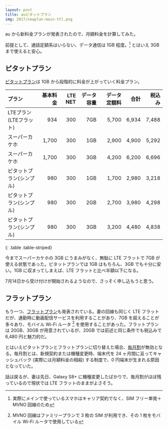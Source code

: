 ```yaml
---
layout: post
title: auピタットプラン
img: 2017/newplan-main-ttl.png
---
```


au から新料金プランが発表されたので、月額料金を計算してみた。

前提として、通話定額系はいらない、データ通信は 1GB 程度。[^1] とはいえ 3GB まで使えると安心。

## ピタットプラン

[ピタットプラン](https://www.au.com/mobile/charge/smartphone/plan/pitatto/)は 1GB から段階的に料金が上がっていく料金プラン。

|プラン|基本料金|LTE NET|データ容量|データ定額料|合計|税込み|
|:-|-:|-:|-:|-:|-:|-:|
|LTEプラン(LTEフラット)|934|300|7GB|5,700|6,934|7,488|
|スーパーカケホ|1,700|300|1GB|2,900|4,900|5,292|
|スーパーカケホ|1,700|300|3GB|4,200|6,200|6,696|
|ピタットプラン(シンプル)|980|300|1GB|1,700|2,980|3,218|
|ピタットプラン(シンプル)|980|300|2GB|2,700|3,980|4,298|
|ピタットプラン(シンプル)|980|300|3GB|3,200|4,480|4,838|
{: .table .table-striped}

今までスーパーカケホの 3GB にうまみがなく、無駄に LTE フラットで 7GB が使える状態であった。ピタットプランでは 1GB はもちろん、3GB でも十分に安い。1GB に収まってしまえば、LTE フラットと比べ半額以下になる。

7月14日から受け付けが開始されるようなので、さっそく申し込もうと思う。

## フラットプラン

もう一つ、[フラットプラン](https://www.au.com/mobile/charge/smartphone/plan/flat/)も発表されている。妻の回線も同じく LTE フラットだが、通勤時に動画配信サービスを利用することがあり、7GB を超えることが多々あり、モバイル Wi-Fi ルータ [^2] を使用することがあった。フラットプランは 20GB、30GB が用意されているが、20GB では前述と同じ条件でも税込みで 6,480 円と魅力的だ。

とはいえピタットプランとフラットプランに切り替えた場合、[毎月割](https://www.au.com/mobile/charge/charge-discount/maituki-wari/)が無効となる。毎月割とは、新規契約または機種変更時、端末代を 24 ヶ月間に亘ってキャッシュバック (実際には月額料金の相殺) する制度で、0 円端末が生まれる原因となっていた。

話は戻るが、妻は先日、Galaxy S8+ に機種変更したばかりで、毎月割がほぼ残っているので現状では LTE フラットのままがよさそう。

[^1]: 実際にメインで使っているスマホはキャリア契約でなく、SIM フリー単発＋MVNO 回線のため
[^2]: MVNO 回線はファミリープランで 3 枚の SIM が利用でき、その 1 枚をモバイル Wi-Fi ルータで使用している
